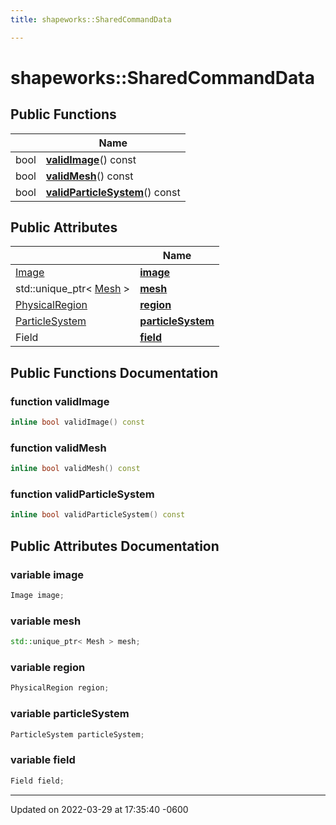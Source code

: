```yaml
---
title: shapeworks::SharedCommandData

---
```


# shapeworks::SharedCommandData





## Public Functions

|                | Name           |
| -------------- | -------------- |
| bool | **[validImage](../Classes/structshapeworks_1_1SharedCommandData.md#function-validimage)**() const |
| bool | **[validMesh](../Classes/structshapeworks_1_1SharedCommandData.md#function-validmesh)**() const |
| bool | **[validParticleSystem](../Classes/structshapeworks_1_1SharedCommandData.md#function-validparticlesystem)**() const |

## Public Attributes

|                | Name           |
| -------------- | -------------- |
| [Image](../Classes/classshapeworks_1_1Image.md) | **[image](../Classes/structshapeworks_1_1SharedCommandData.md#variable-image)**  |
| std::unique_ptr< [Mesh](../Classes/classshapeworks_1_1Mesh.md) > | **[mesh](../Classes/structshapeworks_1_1SharedCommandData.md#variable-mesh)**  |
| [PhysicalRegion](../Classes/classshapeworks_1_1PhysicalRegion.md) | **[region](../Classes/structshapeworks_1_1SharedCommandData.md#variable-region)**  |
| [ParticleSystem](../Classes/classshapeworks_1_1ParticleSystem.md) | **[particleSystem](../Classes/structshapeworks_1_1SharedCommandData.md#variable-particlesystem)**  |
| Field | **[field](../Classes/structshapeworks_1_1SharedCommandData.md#variable-field)**  |

## Public Functions Documentation

### function validImage

```cpp
inline bool validImage() const
```


### function validMesh

```cpp
inline bool validMesh() const
```


### function validParticleSystem

```cpp
inline bool validParticleSystem() const
```


## Public Attributes Documentation

### variable image

```cpp
Image image;
```


### variable mesh

```cpp
std::unique_ptr< Mesh > mesh;
```


### variable region

```cpp
PhysicalRegion region;
```


### variable particleSystem

```cpp
ParticleSystem particleSystem;
```


### variable field

```cpp
Field field;
```


-------------------------------

Updated on 2022-03-29 at 17:35:40 -0600